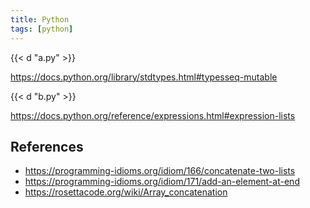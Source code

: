 ```yaml
---
title: Python
tags: [python]
---
```


{{< d "a.py" >}}

<https://docs.python.org/library/stdtypes.html#typesseq-mutable>

{{< d "b.py" >}}

<https://docs.python.org/reference/expressions.html#expression-lists>

## References

- <https://programming-idioms.org/idiom/166/concatenate-two-lists>
- <https://programming-idioms.org/idiom/171/add-an-element-at-end>
- <https://rosettacode.org/wiki/Array_concatenation>
